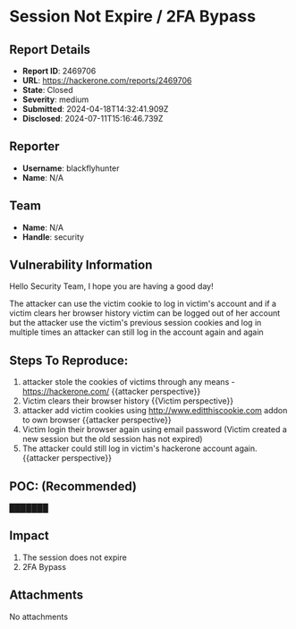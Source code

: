 # Session Not Expire / 2FA Bypass

## Report Details
- **Report ID**: 2469706
- **URL**: https://hackerone.com/reports/2469706
- **State**: Closed
- **Severity**: medium
- **Submitted**: 2024-04-18T14:32:41.909Z
- **Disclosed**: 2024-07-11T15:16:46.739Z

## Reporter
- **Username**: blackflyhunter
- **Name**: N/A

## Team
- **Name**: N/A
- **Handle**: security

## Vulnerability Information
Hello Security Team,
I hope you are having a good day!

The attacker can use the victim cookie to log in victim's account and if a victim clears her browser history victim can be logged out of her account but the attacker use the victim's previous session cookies and log in multiple times an attacker can still log in the account again and again

## Steps To Reproduce:
1. attacker stole the cookies of victims through any means - https://hackerone.com/ {{attacker perspective}}
2. Victim clears their browser history  {{Victim perspective}}
3. attacker add victim cookies using  http://www.editthiscookie.com addon to own browser {{attacker perspective}}
4. Victim login their browser again using email password (Victim created a new session but the old session has not expired)
5. The attacker could still log in victim's hackerone account again. {{attacker perspective}}


## POC: (Recommended)
███████

## Impact

1. The session does not expire 
2. 2FA Bypass

## Attachments
No attachments
